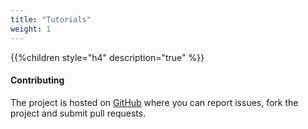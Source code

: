 ```yaml
---
title: "Tutorials"
weight: 1
---
```



{{%children style="h4" description="true" %}}

#### Contributing

The project is hosted on [GitHub](Ihttps://github.com/ohama/ocaml) where you can report issues, fork the project and submit pull requests.

